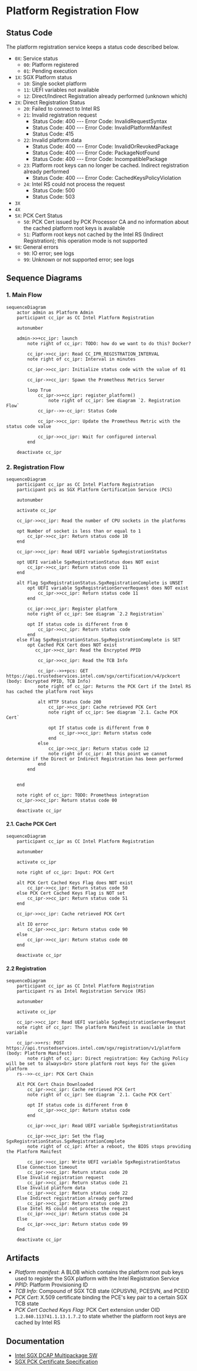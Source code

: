 # Platform Registration Flow

## Status Code

The platform registration service keeps a status code described below.

- `0X`: Service status
  - `00`: Platform registered
  - `01`: Pending execution
- `1X`: SGX Platform status
  - `10`: Single socket platform
  - `11`: UEFI variables not available 
  - `12`: Direct/Indirect Registration already performed (unknown which)
- `2X`: Direct Registration Status
  - `20`: Failed to connect to Intel RS
  - `21`: Invalid registration request
    - Status Code: 400 --- Error Code: InvalidRequestSyntax
    - Status Code: 400 --- Error Code: InvalidPlatformManifest
    - Status Code: 415
  - `22`: Invalid platform data
    - Status Code: 400 --- Error Code: InvalidOrRevokedPackage 
    - Status Code: 400 --- Error Code: PackageNotFound 
    - Status Code: 400 --- Error Code: IncompatiblePackage 
  - `23`: Platform root keys can no longer be cached. Indirect registration already performed
    - Status Code: 400 --- Error Code: CachedKeysPolicyViolation
  - `24`: Intel RS could not process the request
    - Status Code: 500
    - Status Code: 503
- `3X`
- `4X`
- `5X`: PCK Cert Status
  - `50`: PCK Cert issued by PCK Processor CA and no information about the cached platform root keys is available
  - `51`: Platform root keys not cached by the Intel RS (Indirect Registration); this operation mode is not supported
- `9X`: General errors
  - `90`: IO error; see logs
  - `99`: Unknown or not supported error; see logs

## Sequence Diagrams

### 1. Main Flow

```mermaid
sequenceDiagram
    actor admin as Platform Admin
    participant cc_ipr as CC Intel Platform Registration
    
    autonumber

    admin->>+cc_ipr: launch
        note right of cc_ipr: TODO: how do we want to do this? Docker?

        cc_ipr->>cc_ipr: Read CC_IPR_REGISTRATION_INTERVAL
        note right of cc_ipr: Interval in minutes

        cc_ipr->>cc_ipr: Initialize status code with the value of 01

        cc_ipr->>cc_ipr: Spawn the Prometheus Metrics Server

        loop True
            cc_ipr->>+cc_ipr: register_platform()
                note right of cc_ipr: See diagram `2. Registration Flow`
            cc_ipr-->>-cc_ipr: Status Code

            cc_ipr->>cc_ipr: Update the Prometheus Metric with the status code value

            cc_ipr->>cc_ipr: Wait for configured interval
        end

    deactivate cc_ipr
```

### 2. Registration Flow

```mermaid
sequenceDiagram
    participant cc_ipr as CC Intel Platform Registration
    participant pcs as SGX Platform Certification Service (PCS)

    autonumber

    activate cc_ipr

    cc_ipr->>cc_ipr: Read the number of CPU sockets in the platforms
        
    opt Number of socket is less than or equal to 1
        cc_ipr->>cc_ipr: Return status code 10
    end 

    cc_ipr->>cc_ipr: Read UEFI variable SgxRegistrationStatus

    opt UEFI variable SgxRegistrationStatus does NOT exist
        cc_ipr->>cc_ipr: Return status code 11
    end

    alt Flag SgxRegistrationStatus.SgxRegistrationComplete is UNSET 
        opt UEFI variable SgxRegistrationServerRequest does NOT exist
            cc_ipr->>cc_ipr: Return status code 11
        end

        cc_ipr->>cc_ipr: Register platform
        note right of cc_ipr: See diagram `2.2 Registration`

        opt If status code is different from 0
            cc_ipr->>cc_ipr: Return status code
        end
    else Flag SgxRegistrationStatus.SgxRegistrationComplete is SET
        opt Cached PCK Cert does NOT exist
           cc_ipr->>cc_ipr: Read the Encrypted PPID

            cc_ipr->>cc_ipr: Read the TCB Info

            cc_ipr-->>+pcs: GET https://api.trustedservices.intel.com/sgx/certification/v4/pckcert (body: Encrypted PPID, TCB Info)
            note right of cc_ipr: Returns the PCK Cert if the Intel RS has cached the platform root keys

            alt HTTP Status Code 200
                cc_ipr->>cc_ipr: Cache retrieved PCK Cert
                note right of cc_ipr: See diagram `2.1. Cache PCK Cert`

                opt If status code is different from 0
                    cc_ipr->>cc_ipr: Return status code
                end
            else
                cc_ipr->>cc_ipr: Return status code 12
                note right of cc_ipr: At this point we cannot determine if the Direct or Indirect Registration has been performed
            end
        end

        
    end

    note right of cc_ipr: TODO: Prometheus integration
    cc_ipr->>cc_ipr: Return status code 00

    deactivate cc_ipr
```

#### 2.1. Cache PCK Cert

```mermaid
sequenceDiagram
    participant cc_ipr as CC Intel Platform Registration

    autonumber

    activate cc_ipr

    note right of cc_ipr: Input: PCK Cert

    alt PCK Cert Cached Keys Flag does NOT exist
        cc_ipr->>cc_ipr: Return status code 50 
    else PCK Cert Cached Keys Flag is NOT set
        cc_ipr->>cc_ipr: Return status code 51 
    end

    cc_ipr->>cc_ipr: Cache retrieved PCK Cert

    alt IO error
        cc_ipr->>cc_ipr: Return status code 90 
    else
        cc_ipr->>cc_ipr: Return status code 00 
    end

    deactivate cc_ipr
```

#### 2.2 Registration

```mermaid
sequenceDiagram
    participant cc_ipr as CC Intel Platform Registration
    participant rs as Intel Registration Service (RS)

    autonumber

    activate cc_ipr
    
    cc_ipr->>cc_ipr: Read UEFI variable SgxRegistrationServerRequest
    note right of cc_ipr: The platform Manifest is available in that variable

    cc_ipr->>+rs: POST https://api.trustedservices.intel.com/sgx/registration/v1/platform (body: Platform Manifest)
        note right of cc_ipr: Direct registration: Key Caching Policy will be set to always<br> store platform root keys for the given platform 
    rs-->>-cc_ipr: PCK Cert Chain
    
    Alt PCK Cert Chain Downloaded
        cc_ipr->>cc_ipr: Cache retrieved PCK Cert
        note right of cc_ipr: See diagram `2.1. Cache PCK Cert`

        opt If status code is different from 0
            cc_ipr->>cc_ipr: Return status code
        end

        cc_ipr->>cc_ipr: Read UEFI variable SgxRegistrationStatus

        cc_ipr->>cc_ipr: Set the flag SgxRegistrationStatus.SgxRegistrationComplete
        note right of cc_ipr: After a reboot, the BIOS stops providing the Platform Manifest 

        cc_ipr->>cc_ipr: Write UEFI variable SgxRegistrationStatus
    Else Connection timeout
        cc_ipr->>cc_ipr: Return status code 20
    Else Invalid registration request
        cc_ipr->>cc_ipr: Return status code 21
    Else Invalid platform data
        cc_ipr->>cc_ipr: Return status code 22
    Else Indirect registration already performed
        cc_ipr->>cc_ipr: Return status code 23
    Else Intel RS could not process the request
        cc_ipr->>cc_ipr: Return status code 24
    Else
        cc_ipr->>cc_ipr: Return status code 99
    End

    deactivate cc_ipr
```

## Artifacts

* *Platform manifest*: A BLOB which contains the platform root pub keys used to register the SGX platform with the Intel Registration Service
* *PPID*: Platform Provisioning ID
* *TCB Info*: Compound of SGX TCB state (CPUSVN), PCESVN, and PCEID
* *PCK Cert*: X.509 certificate binding the PCE's key pair to a certain SGX TCB state
* *PCK Cert Cached Keys Flag*: PCK Cert extension under OID `1.2.840.113741.1.13.1.7.2` to state whether the platform root keys are cached by Intel RS

## Documentation

- [Intel SGX DCAP Multipackage SW](https://download.01.org/intel-sgx/sgx-dcap/1.9/linux/docs/Intel_SGX_DCAP_Multipackage_SW.pdf)
- [SGX PCK Certificate Specification](https://download.01.org/intel-sgx/latest/dcap-latest/linux/docs/SGX_PCK_Certificate_CRL_Spec-1.4.pdf)